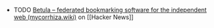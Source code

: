 - TODO [Betula – federated bookmarking software for the independent web (mycorrhiza.wiki)](https://news.ycombinator.com/item?id=40622189) on [[Hacker News]]